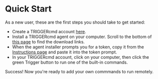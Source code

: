 # Quick Start

As a new user, these are the first steps you should take to get started:

* Create a TRIGGERcmd account [here](https://www.triggercmd.com/user/auth/signup).
* Install a TRIGGERcmd agent on your computer.  Scroll to the bottom of [this page](https://www.triggercmd.com/user/auth/signup) to find the download links.  
* When the agent installer prompts you for a token, copy it from the [Instructions page](https://www.triggercmd.com/user/computer/create) and paste it into the token prompt.  
* In your TRIGGERcmd account, click on your computer, then click the green Trigger button to run one of the built-in commands.

Success!  Now you're ready to add your own commmands to run remotely.  